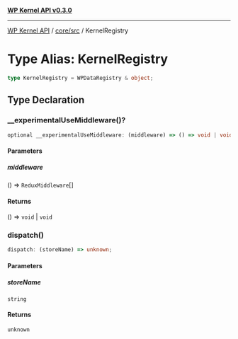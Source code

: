 [**WP Kernel API v0.3.0**](../../../README.md)

---

[WP Kernel API](../../../README.md) / [core/src](../README.md) / KernelRegistry

# Type Alias: KernelRegistry

```ts
type KernelRegistry = WPDataRegistry & object;
```

## Type Declaration

### \_\_experimentalUseMiddleware()?

```ts
optional __experimentalUseMiddleware: (middleware) => () => void | void;
```

#### Parameters

##### middleware

() =&gt; `ReduxMiddleware`[]

#### Returns

() =&gt; `void` \| `void`

### dispatch()

```ts
dispatch: (storeName) => unknown;
```

#### Parameters

##### storeName

`string`

#### Returns

`unknown`
